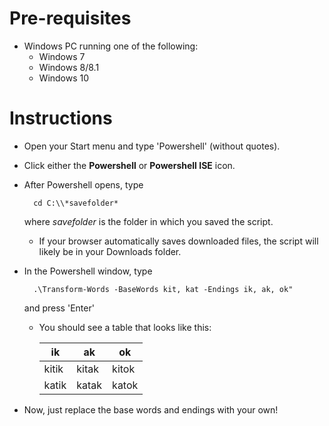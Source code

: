 # Pre-requisites #

* Windows PC running one of the following:
	* Windows 7
	* Windows 8/8.1
	* Windows 10


# Instructions #

* Open your Start menu and type 'Powershell' (without quotes).
* Click either the **Powershell** or **Powershell ISE** icon. 
* After Powershell opens, type 
		
		cd C:\\*savefolder* 

	where *savefolder* is the folder in which you saved the script.
	* If your browser automatically saves downloaded files, the script will likely be in your Downloads folder.
* In the Powershell window, type
		
		.\Transform-Words -BaseWords kit, kat -Endings ik, ak, ok" 

	and press 'Enter'

	* You should see a table that looks like this:
	
		|  ik   | ak    | ok    |
		|-------|-------|-------|
		| kitik | kitak | kitok |
		| katik | katak | katok |

* Now, just replace the base words and endings with your own! 